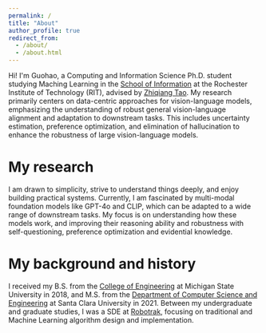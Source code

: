 ```yaml
---
permalink: /
title: "About"
author_profile: true
redirect_from: 
  - /about/
  - /about.html
---
```

Hi! I'm Guohao, a Computing and Information Science Ph.D. student studying Maching Learning in the [School of Information](https://www.rit.edu/computing/school-of-information) at the Rochester Institute of Technology (RIT), advised by [Zhiqiang Tao](https://ztao.cc/).
My research primarily centers on data-centric approaches for vision-language models, emphasizing the understanding of robust general vision-language alignment and adaptation to downstream tasks. This includes uncertainty estimation, preference optimization, and elimination of hallucination to enhance the robustness of large vision-language models. 



My research
======

I am drawn to simplicity, strive to understand things deeply, and enjoy building practical
systems. Currently, I am fascinated by multi-modal foundation models like GPT-4o and CLIP, which can
be adapted to a wide range of downstream tasks. My focus is on understanding how these models work,
and improving their reasoning ability and robustness with self-questioning, preference optimization and
evidential knowledge.




My background and history
======
I received my B.S. from the [College of Engineering](https://engineering.msu.edu/about/departments/ece) at Michigan State University in 2018, and M.S. from the [Department of Computer Science and Engineering](https://www.scu.edu/engineering/academic-programs/department-of-computer-engineering/graduate/) at Santa Clara University in 2021. Between my undergraduate and graduate studies, I was a SDE at [Robotrak](https://www.robotrak.cn/#/home/zh), focusing on traditional and Machine Learning algorithm design and implementation.

